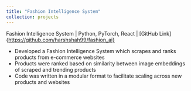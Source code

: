 ```yaml
---
title: "Fashion Intelligence System"
collection: projects
---
```


Fashion Intelligence System | Python, PyTorch, React | [GitHub Link]{https://github.com/harshshah99/fashion_ai}
- Developed a Fashion Intelligence System which scrapes and ranks products from e-commerce websites
- Products were ranked based on similarity between image embeddings of scraped and trending products
- Code was written in a modular format to facilitate scaling across new products and websites
